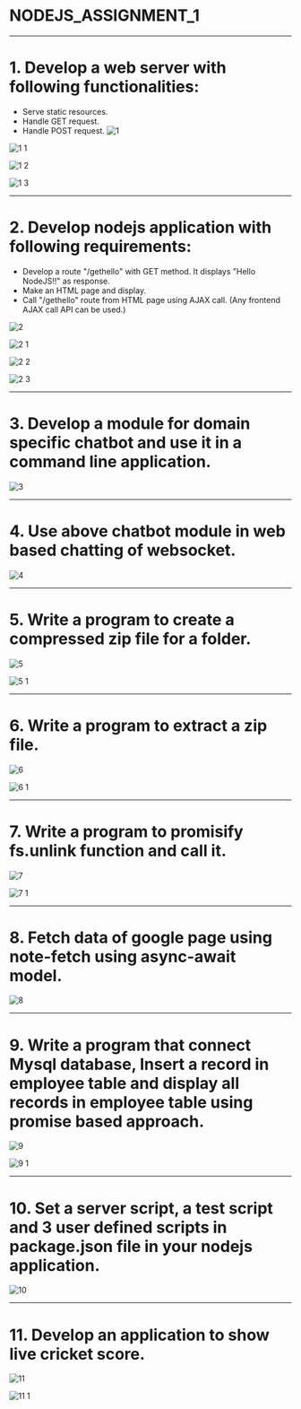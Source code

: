 # NODEJS_ASSIGNMENT_1
--------------------------------------------------------------------------------
# 1. Develop a web server with following functionalities:
- Serve static resources.
- Handle GET request.
- Handle POST request.
![1](https://github.com/the-d-code/NODEJS_ASSIGNMENT_1/assets/99545013/dc655d1b-cf6d-4035-88b8-804f1fe28e87)

![1 1](https://github.com/the-d-code/NODEJS_ASSIGNMENT_1/assets/99545013/45123367-221d-4b7a-9e1b-c3efa10172f5)

![1 2](https://github.com/the-d-code/NODEJS_ASSIGNMENT_1/assets/99545013/d55a6465-5732-4f83-921e-312af5ea813f)

![1 3](https://github.com/the-d-code/NODEJS_ASSIGNMENT_1/assets/99545013/95c8560b-f089-412a-b427-96d41c5c7845)

--------------------------------------------------------------------------------
# 2. Develop nodejs application with following requirements:
- Develop a route "/gethello" with GET method. It displays "Hello NodeJS!!" as response.
- Make an HTML page and display.
- Call "/gethello" route from HTML page using AJAX call. (Any frontend AJAX call API can be
used.)

![2](https://github.com/the-d-code/NODEJS_ASSIGNMENT_1/assets/99545013/d8407861-8b95-4047-8c36-e08442de0c5d)

![2 1](https://github.com/the-d-code/NODEJS_ASSIGNMENT_1/assets/99545013/422945dc-f31f-46d9-9a05-dbde63026fc6)

![2 2](https://github.com/the-d-code/NODEJS_ASSIGNMENT_1/assets/99545013/8dc2f471-173e-4d4b-960b-0a3a1361e5bc)

![2 3](https://github.com/the-d-code/NODEJS_ASSIGNMENT_1/assets/99545013/5e6e6c6b-c30c-4a46-8f8b-50f1244f5644)

--------------------------------------------------------------------------------
# 3. Develop a module for domain specific chatbot and use it in a command line application.

![3](https://github.com/the-d-code/NODEJS_ASSIGNMENT_1/assets/99545013/11e5ac77-836d-4f55-9cc7-12fe0947eae4)

--------------------------------------------------------------------------------
# 4. Use above chatbot module in web based chatting of websocket.

![4](https://github.com/the-d-code/NODEJS_ASSIGNMENT_1/assets/99545013/1ff68405-d9b4-49f5-b292-1a0730fd8ac9)

--------------------------------------------------------------------------------
# 5. Write a program to create a compressed zip file for a folder.

![5](https://github.com/the-d-code/NODEJS_ASSIGNMENT_1/assets/99545013/45753941-bbf8-47ae-a34f-f1ecaa4c5a86)

![5 1](https://github.com/the-d-code/NODEJS_ASSIGNMENT_1/assets/99545013/984bf364-3826-457f-a43f-633e8e424566)

--------------------------------------------------------------------------------
# 6. Write a program to extract a zip file.

![6](https://github.com/the-d-code/NODEJS_ASSIGNMENT_1/assets/99545013/06a1407b-e417-4a7d-a474-c23044161d8e)

![6 1](https://github.com/the-d-code/NODEJS_ASSIGNMENT_1/assets/99545013/3795d7f0-1ac5-4090-9bf1-6568054b7117)

--------------------------------------------------------------------------------
# 7. Write a program to promisify fs.unlink function and call it.

![7](https://github.com/the-d-code/NODEJS_ASSIGNMENT_1/assets/99545013/406dcd5a-2888-4488-89ec-6c5b56e1cbe1)

![7 1](https://github.com/the-d-code/NODEJS_ASSIGNMENT_1/assets/99545013/0ee64753-a034-4e42-9001-345f91e4d68f)

--------------------------------------------------------------------------------
# 8. Fetch data of google page using note-fetch using async-await model.

![8](https://github.com/the-d-code/NODEJS_ASSIGNMENT_1/assets/99545013/739b7caf-f731-4790-a8f1-69b39de8a0a6)

--------------------------------------------------------------------------------
# 9. Write a program that connect Mysql database, Insert a record in employee table and display all records in employee table using promise based approach.

![9](https://github.com/the-d-code/NODEJS_ASSIGNMENT_1/assets/99545013/a6ef1ad0-c399-4201-a3d2-68f361956d57)

![9 1](https://github.com/the-d-code/NODEJS_ASSIGNMENT_1/assets/99545013/62603950-69a1-4bff-b5fa-530856c5868f)

--------------------------------------------------------------------------------
# 10. Set a server script, a test script and 3 user defined scripts in package.json file in your nodejs application.

![10](https://github.com/the-d-code/NODEJS_ASSIGNMENT_1/assets/99545013/51745738-d181-4222-bc92-bec5dd696a3a)

--------------------------------------------------------------------------------
# 11. Develop an application to show live cricket score.

![11](https://github.com/the-d-code/NODEJS_ASSIGNMENT_1/assets/99545013/b88f5ad1-0135-412d-a61e-9eb0da846ea3)

![11 1](https://github.com/the-d-code/NODEJS_ASSIGNMENT_1/assets/99545013/2cbfaf4c-9468-4e13-a38b-7930a80d5e12)

